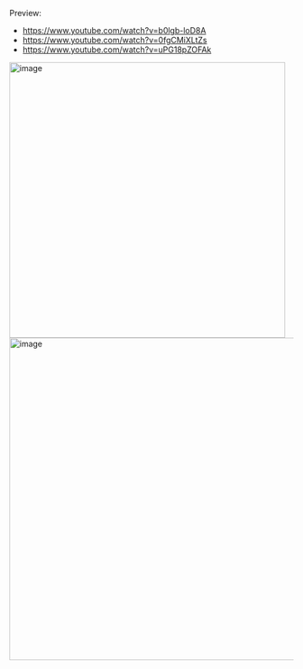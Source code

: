 Preview: 
- https://www.youtube.com/watch?v=b0lgb-loD8A
- https://www.youtube.com/watch?v=0fgCMiXLtZs
- https://www.youtube.com/watch?v=uPG18pZOFAk

<img width="489" alt="image" src="https://github.com/user-attachments/assets/b48fec12-f256-4483-911c-e03565646ad8" />
<img width="572" alt="image" src="https://github.com/user-attachments/assets/aedc0e2b-e203-4911-bc8c-d8b2d8f6e6c7" />
